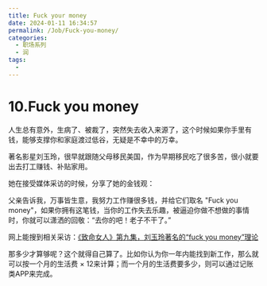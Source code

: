 ```yaml
---
title: Fuck your money
date: 2024-01-11 16:34:57
permalink: /Job/Fuck-you-money/
categories:
  - 职场系列
  - 润
tags:
  - 
---
```



# 10.Fuck you money

人生总有意外，生病了、被裁了，突然失去收入来源了，这个时候如果你手里有钱，能够支撑你和家庭渡过低谷，无疑是不幸中的万幸。

<!-- more -->


著名影星刘玉玲，很早就跟随父母移民美国，作为早期移民吃了很多苦，很小就要出去打工赚钱、补贴家用。

她在接受媒体采访的时候，分享了她的金钱观：

父亲告诉我，万事皆生意，我努力工作赚很多钱，并给它们取名 "Fuck you money"，如果你拥有这笔钱，当你的工作失去乐趣，被逼迫你做不想做的事情时，你就可以潇洒的回敬：“去你的吧！老子不干了。”

网上能搜到相关采访：[《致命女人》第九集，刘玉玲著名的“fuck you money”理论](https://weibo.com/tv/show/1034:4426577153583374)

那多少才算够呢？这个就得自己算了。比如你认为你一年内能找到新工作，那么就可以按一个月的生活费 × 12来计算；而一个月的生活费要多少，则可以通过记账类APP来完成。